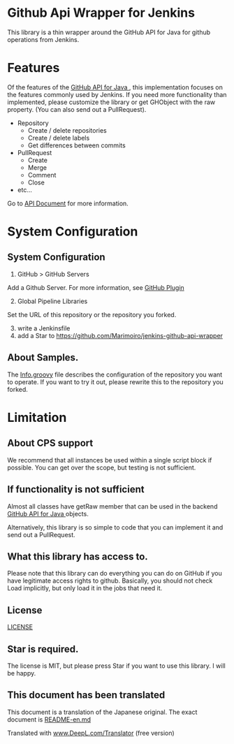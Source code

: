 # Github Api Wrapper for Jenkins
This library is a thin wrapper around the GitHub API for Java for github operations from Jenkins.

# Features

Of the features of the [GitHub API for Java
](https://github-api.kohsuke.org/), this implementation focuses on the features commonly used by Jenkins. If you need more functionality than implemented, please customize the library or get GHObject with the raw property. (You can also send out a PullRequest).

 * Repository
    * Create / delete repositories
    * Create / delete labels
    * Get differences between commits
 * PullRequest
    * Create
    * Merge
    * Comment 
    * Close
  * etc...

Go to [API Document](docs/index.html) for more information.

# System Configuration

## System Configuration 

1. GitHub > GitHub Servers

Add a Github Server.
For more information, see [GitHub Plugin](https://plugins.jenkins.io/github/)

2. Global Pipeline Libraries

Set the URL of this repository or the repository you forked.

3. write a Jenkinsfile
4. add a Star to https://github.com/Marimoiro/jenkins-github-api-wrapper

## About Samples.

The [Info.groovy](samples/Info.groovy) file describes the configuration of the repository you want to operate.
If you want to try it out, please rewrite this to the repository you forked.


# Limitation

## About CPS support

We recommend that all instances be used within a single script block if possible.
You can get over the scope, but testing is not sufficient.

## If functionality is not sufficient

Almost all classes have getRaw member that can be used in the backend [GitHub API for Java
](https://github-api.kohsuke.org/) objects.

Alternatively, this library is so simple to code that you can implement it and send out a PullRequest.

## What this library has access to.
Please note that this library can do everything you can do on GitHub if you have legitimate access rights to github.
Basically, you should not check Load implicitly, but only load it in the jobs that need it.

## License

[LICENSE](LICENSE)

## Star is required.

The license is MIT, but please press Star if you want to use this library.
I will be happy.

## This document has been translated
This document is a translation of the Japanese original.
The exact document is [README-en.md](README-en.md)

Translated with www.DeepL.com/Translator (free version)
